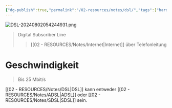 ```yaml
---
{"dg-publish":true,"permalink":"/02-resources/notes/dsl/","tags":["hardware","netzwerk"],"noteIcon":""}
---
```


![DSL-20240802054244931.png](/img/user/02%20-%20RESOURCES/Files/DSL-20240802054244931.png)
>Digital Subscriber Line
>>[[02 - RESOURCES/Notes/Internet\|Internet]] über Telefonleitung

# Geschwindigkeit
>Bis 25 Mbit/s

[[02 - RESOURCES/Notes/DSL\|DSL]] kann entweder [[02 - RESOURCES/Notes/ADSL\|ADSL]] oder [[02 - RESOURCES/Notes/SDSL\|SDSL]] sein.
